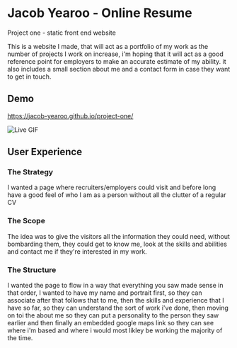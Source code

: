 
# Jacob Yearoo - Online Resume

Project one - static front end website

This is a website I made, that will act as a portfolio of my work as the number of projects I work on increase, i'm hoping that it will act as a good reference point for employers to make an accurate estimate of my ability. it also includes a small section about me and a contact form in case they want to get in touch.


## Demo

https://jacob-yearoo.github.io/project-one/




![Live GIF](https://i.imgur.com/g1FHm9G.gif)


## User Experience

### The Strategy
I wanted a page where recruiters/employers could visit and before long have a good feel of who I am as a person without all the clutter of a regular CV

### The Scope
The idea was to give the visitors all the information they could need, without bombarding them, they could get to know me, look at the skills and abilities and contact me if they're interested in my work.

### The Structure

I wanted the page to flow in a way that everything you saw made sense in that order, I wanted to have my name and portrait first, so they can associate after that follows that to me, then the skills and experience that I have so far, so they can understand the sort of work i've done, then moving on toi the about me so they can put a personality to the person they saw earlier and then finally an embedded google maps link so they can see where i'm based and where i would most likley be working the majority of the time.